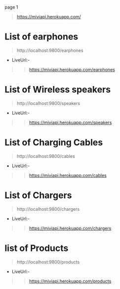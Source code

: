 
page 1
>  https://miviapi.herokuapp.com/

# List of earphones
>  http://localhost:9800/earphones
* LiveUrl:-
>> https://miviapi.herokuapp.com/earphones

# List of Wireless speakers
>  http://localhost:9800/speakers
* LiveUrl:-
>> https://miviapi.herokuapp.com/speakers

# List of Charging Cables
>  http://localhost:9800/cables
* LiveUrl:-
>> https://miviapi.herokuapp.com/cables

# List of Chargers
>  http://localhost:9800/chargers
* LiveUrl:-
>> https://miviapi.herokuapp.com/chargers

# list of Products
>  http://localhost:9800/products
* LiveUrl:-
>> https://miviapi.herokuapp.com/products
